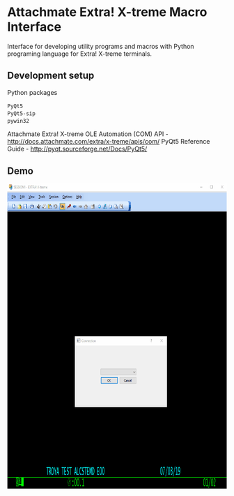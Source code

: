 # Attachmate Extra! X-treme Macro Interface
Interface for developing utility programs and macros with Python programing language for Extra! X-treme terminals.


## Development setup
Python packages
```sh
PyQt5
PyQt5-sip
pywin32
```

Attachmate Extra! X-treme OLE Automation (COM) API - http://docs.attachmate.com/extra/x-treme/apis/com/
PyQt5 Reference Guide - http://pyqt.sourceforge.net/Docs/PyQt5/

## Demo
<img src="troya-gui.gif" width="700" height="700"/>
